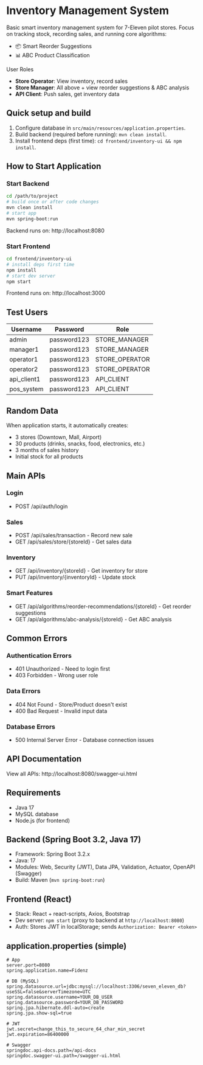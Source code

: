 # Inventory Management System


Basic smart inventory management system for 7-Eleven pilot stores. Focus on tracking stock, recording sales, and
running core algorithms:
- 📦 Smart Reorder Suggestions
- 📊
ABC Product Classification

User Roles
- **Store Operator**: View inventory, record sales
- **Store Manager**: All above + view reorder suggestions & ABC analysis
- **API Client**: Push sales, get inventory data

## Quick setup and build

1. Configure database in `src/main/resources/application.properties`.
2. Build backend (required before running): `mvn clean install`.
3. Install frontend deps (first time): `cd frontend/inventory-ui && npm install`.

## How to Start Application

### Start Backend
```bash
cd /path/to/project
# build once or after code changes
mvn clean install
# start app
mvn spring-boot:run
```
Backend runs on: http://localhost:8080

### Start Frontend
```bash
cd frontend/inventory-ui
# install deps first time
npm install
# start dev server
npm start
```
Frontend runs on: http://localhost:3000

## Test Users

| Username | Password | Role |
|----------|----------|------|
| admin | password123 | STORE_MANAGER |
| manager1 | password123 | STORE_MANAGER |
| operator1 | password123 | STORE_OPERATOR |
| operator2 | password123 | STORE_OPERATOR |
| api_client1 | password123 | API_CLIENT |
| pos_system | password123 | API_CLIENT |

## Random Data

When application starts, it automatically creates:
- 3 stores (Downtown, Mall, Airport)
- 30 products (drinks, snacks, food, electronics, etc.)
- 3 months of sales history
- Initial stock for all products

## Main APIs

### Login
- POST /api/auth/login

### Sales
- POST /api/sales/transaction - Record new sale
- GET /api/sales/store/{storeId} - Get sales data

### Inventory
- GET /api/inventory/{storeId} - Get inventory for store
- PUT /api/inventory/{inventoryId} - Update stock

### Smart Features
- GET /api/algorithms/reorder-recommendations/{storeId} - Get reorder suggestions
- GET /api/algorithms/abc-analysis/{storeId} - Get ABC analysis

## Common Errors

### Authentication Errors
- 401 Unauthorized - Need to login first
- 403 Forbidden - Wrong user role

### Data Errors
- 404 Not Found - Store/Product doesn't exist
- 400 Bad Request - Invalid input data

### Database Errors
- 500 Internal Server Error - Database connection issues

## API Documentation

View all APIs: http://localhost:8080/swagger-ui.html

## Requirements

- Java 17
- MySQL database
- Node.js (for frontend)

## Backend (Spring Boot 3.2, Java 17)

- Framework: Spring Boot 3.2.x
- Java: 17
- Modules: Web, Security (JWT), Data JPA, Validation, Actuator, OpenAPI (Swagger)
- Build: Maven (`mvn spring-boot:run`)

## Frontend (React)

- Stack: React + react-scripts, Axios, Bootstrap
- Dev server: `npm start` (proxy to backend at `http://localhost:8080`)
- Auth: Stores JWT in localStorage; sends `Authorization: Bearer <token>`

## application.properties (simple)

```properties
# App
server.port=8080
spring.application.name=Fidenz

# DB (MySQL)
spring.datasource.url=jdbc:mysql://localhost:3306/seven_eleven_db?useSSL=false&serverTimezone=UTC
spring.datasource.username=YOUR_DB_USER
spring.datasource.password=YOUR_DB_PASSWORD
spring.jpa.hibernate.ddl-auto=create
spring.jpa.show-sql=true

# JWT
jwt.secret=change_this_to_secure_64_char_min_secret
jwt.expiration=86400000

# Swagger
springdoc.api-docs.path=/api-docs
springdoc.swagger-ui.path=/swagger-ui.html
```
